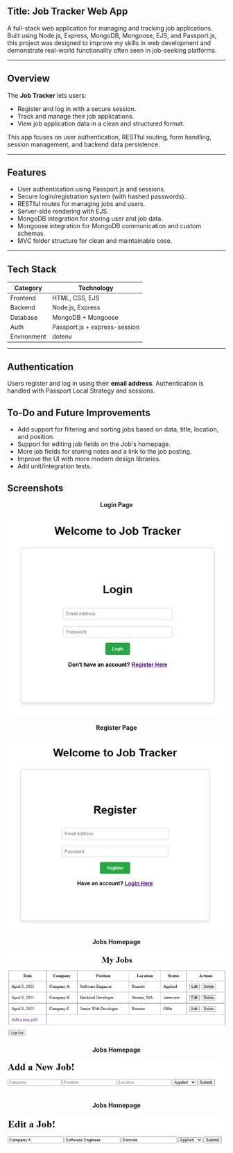 ## Title: Job Tracker Web App

A full-stack web application for managing and tracking job applications. Built using Node.js, Express, MongoDB, Mongoose, EJS, and Passport.js, this project was designed to improve my skills in web development and demonstrate real-world functionality often seen in job-seeking platforms.

---

## Overview
The **Job Tracker** lets users:
- Register and log in with a secure session.
- Track and manage their job applications.
- View job application data in a clean and structured format.

This app fcuses on user authentication, RESTful routing, form handling, session management, and backend data persistence.

---

## Features

- User authentication using Passport.js and sessions.
- Secure login/registration system (with hashed passwords).
- RESTful routes for managing jobs and users.
- Server-side rendering with EJS.
- MongoDB integration for storing user and job data.
- Mongoose integration for MongoDB communication and custom schemas.
- MVC folder structure for clean and maintainable cose.

---

## Tech Stack

| Category       | Technology                  |
|----------------|-----------------------------|
| Frontend       | HTML, CSS, EJS              |
| Backend        | Node.js, Express            |
| Database       | MongoDB + Mongoose          |
| Auth           | Passport.js + express-session |
| Environment    | dotenv                      |

---

## Authentication

Users register and log in using their **email address**. Authentication is handled with Passport Local Strategy and sessions.

## To-Do and Future Improvements
- Add support for filtering and sorting jobs based on data, title, location, and position.
- Support for editing job fields on the Job's homepage.
- More job fields for storing notes and a link to the job posting.
- Improve the UI with more modern design libraries.
- Add unit/integration tests.

## Screenshots

<p align="center">
<b>Login Page</b>
</p>

![Login Page](./Media/LoginPage.png)

<p align="center">
<b>Register Page</b>
</p>

![Register Page](./Media/RegisterPage.png)

<p align="center">
<b>Jobs Homepage</b>
</p>

![Jobs Homepage](./Media/MyJob_Homepage.png)

<p align="center">
<b>Jobs Homepage</b>
</p>

![Add New Job Page](./Media/AddNewJobPage.png)

<p align="center">
<b>Jobs Homepage</b>
</p>

![Edit Job Page](./Media/EditJobPage.png)
